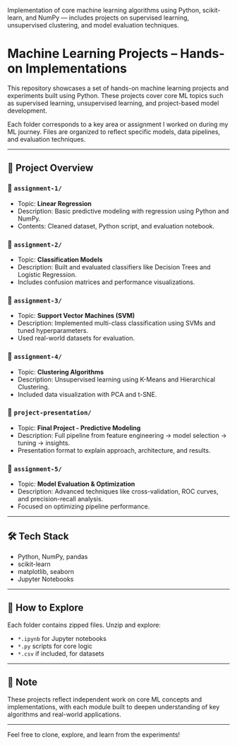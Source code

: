 
Implementation of core machine learning algorithms using Python, scikit-learn, and NumPy — includes projects on supervised learning, unsupervised clustering, and model evaluation techniques.
# Machine Learning Projects – Hands-on Implementations

This repository showcases a set of hands-on machine learning projects and experiments built using Python. These projects cover core ML topics such as supervised learning, unsupervised learning, and project-based model development.

Each folder corresponds to a key area or assignment I worked on during my ML journey. Files are organized to reflect specific models, data pipelines, and evaluation techniques.

---

## 📂 Project Overview

### 📁 `assignment-1/`
- Topic: **Linear Regression**
- Description: Basic predictive modeling with regression using Python and NumPy.
- Contents: Cleaned dataset, Python script, and evaluation notebook.

### 📁 `assignment-2/`
- Topic: **Classification Models**
- Description: Built and evaluated classifiers like Decision Trees and Logistic Regression.
- Includes confusion matrices and performance visualizations.

### 📁 `assignment-3/`
- Topic: **Support Vector Machines (SVM)**
- Description: Implemented multi-class classification using SVMs and tuned hyperparameters.
- Used real-world datasets for evaluation.

### 📁 `assignment-4/`
- Topic: **Clustering Algorithms**
- Description: Unsupervised learning using K-Means and Hierarchical Clustering.
- Included data visualization with PCA and t-SNE.

### 📁 `project-presentation/`
- Topic: **Final Project - Predictive Modeling**
- Description: Full pipeline from feature engineering → model selection → tuning → insights.
- Presentation format to explain approach, architecture, and results.

### 📁 `assignment-5/`
- Topic: **Model Evaluation & Optimization**
- Description: Advanced techniques like cross-validation, ROC curves, and precision-recall analysis.
- Focused on optimizing pipeline performance.

---

## 🛠️ Tech Stack

- Python, NumPy, pandas
- scikit-learn
- matplotlib, seaborn
- Jupyter Notebooks

---

## 🚀 How to Explore

Each folder contains zipped files. Unzip and explore:
- `*.ipynb` for Jupyter notebooks
- `*.py` scripts for core logic
- `*.csv` if included, for datasets

---

## 📌 Note

These projects reflect independent work on core ML concepts and implementations, with each module built to deepen understanding of key algorithms and real-world applications.

---

Feel free to clone, explore, and learn from the experiments!
